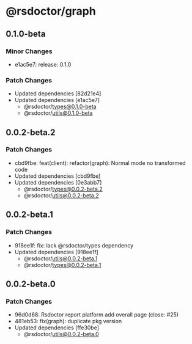# @rsdoctor/graph

## 0.1.0-beta

### Minor Changes

- e1ac5e7: release: 0.1.0

### Patch Changes

- Updated dependencies [82d21e4]
- Updated dependencies [e1ac5e7]
  - @rsdoctor/types@0.1.0-beta
  - @rsdoctor/utils@0.1.0-beta

## 0.0.2-beta.2

### Patch Changes

- cbd9fbe: feat(client): refactor(graph): Normal mode no transformed code
- Updated dependencies [cbd9fbe]
- Updated dependencies [0e3abb7]
  - @rsdoctor/types@0.0.2-beta.2
  - @rsdoctor/utils@0.0.2-beta.2

## 0.0.2-beta.1

### Patch Changes

- 918ee1f: fix: lack @rsdoctor/types dependency
- Updated dependencies [918ee1f]
  - @rsdoctor/utils@0.0.2-beta.1
  - @rsdoctor/types@0.0.2-beta.1

## 0.0.2-beta.0

### Patch Changes

- 96d0d68: Rsdoctor report platform add overall page (close: #25)
- 481eb53: fix(graph): duplicate pkg version
- Updated dependencies [ffe30be]
  - @rsdoctor/utils@0.0.2-beta.0
